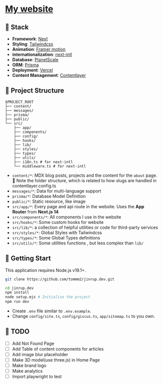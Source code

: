# [My website](https://jinrup.vercel.app/)

## 🔧 Stack
- **Framework**: [Next](https://nextjs.org/)
- **Styling**: [Tailwindcss](https://tailwindcss.com/)
- **Animation**: [Framer motion](https://www.framer.com/motion/)
- **internationalization**: [next-intl](https://next-intl-docs.vercel.app)
- **Database**: [PlanetScale](https://planetscale.com/)
- **ORM**: [Prisma](https://www.prisma.io/)
- **Deployment**: [Vercel](https://vercel.com/)
- **Content Management**: [Contentlayer](https://www.contentlayer.dev/)

## 📁 Project Structure
```
$PROJECT_ROOT
├── content/
├── messages/
├── prisma/
├── public/
└── src/
    ├── app/
    ├── components/
    ├── config/
    ├── hooks/
    ├── lib/
    ├── styles/
    ├── types/
    ├── utils/
    ├── i18n.ts # for next-intl
    └── middleware.ts # for next-intl
```
- `content/*`: MDX blog posts, projects and the content for the `about` page. 📢 Note the folder structure, which is related to how slugs are handled in contentlayer.config.ts
- `messages/*`: Data for multi-language support
- `prisma/*`: Database Model Definition
- `public/*`: Static resource, like image
- `src/app/*`: Every page and api route in the website. Uses the **App Router** from **Next.js 14**
- `src/components/*`: All components I use in the website
- `src/hooks/*`: Some custom hooks for website
- `src/lib/*`: a collection of helpful utilities or code for third-party services
- `src/styles/*`: Global Styles with Tailwindcss
- `src/types/*`: Some Global Types definitions
- `src/utils/*`: Some utilities functions , but less complex than `lib/`

## 👋 Getting Start

This application requires Node.js v19.1+.

```bash
git clone https://github.com/tommm2/jinrup.dev.git

cd jinrup.dev
npm install
node setup.mjs # Initialise the project
npm run dev
```

- Create `.env` file similar to `.env.example`.
- Change `config/site.ts`, `config/giscus.ts`, `app/sitemap.ts` to you own.

## 📝 TODO
- [ ] Add Not Found Page
- [ ] Add Table of content components for articles
- [ ] Add image blur placeholder
- [ ] Make 3D model(use three.js) in Home Page
- [ ] Make brand logo
- [ ] Make analytics
- [ ] Import playwright to test

